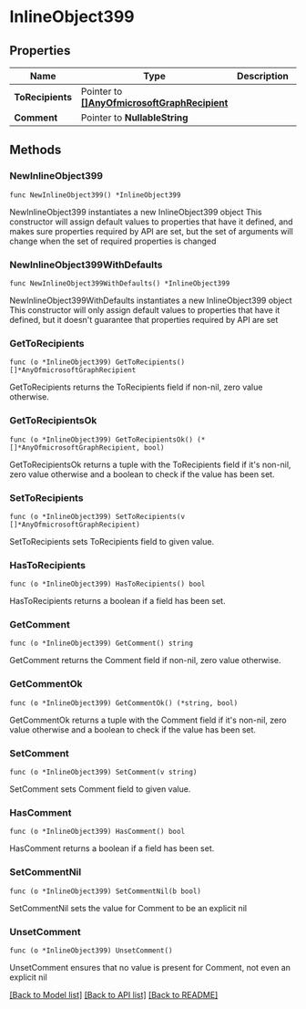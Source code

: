 # InlineObject399

## Properties

Name | Type | Description | Notes
------------ | ------------- | ------------- | -------------
**ToRecipients** | Pointer to [**[]AnyOfmicrosoftGraphRecipient**](AnyOfmicrosoftGraphRecipient.md) |  | [optional] 
**Comment** | Pointer to **NullableString** |  | [optional] 

## Methods

### NewInlineObject399

`func NewInlineObject399() *InlineObject399`

NewInlineObject399 instantiates a new InlineObject399 object
This constructor will assign default values to properties that have it defined,
and makes sure properties required by API are set, but the set of arguments
will change when the set of required properties is changed

### NewInlineObject399WithDefaults

`func NewInlineObject399WithDefaults() *InlineObject399`

NewInlineObject399WithDefaults instantiates a new InlineObject399 object
This constructor will only assign default values to properties that have it defined,
but it doesn't guarantee that properties required by API are set

### GetToRecipients

`func (o *InlineObject399) GetToRecipients() []*AnyOfmicrosoftGraphRecipient`

GetToRecipients returns the ToRecipients field if non-nil, zero value otherwise.

### GetToRecipientsOk

`func (o *InlineObject399) GetToRecipientsOk() (*[]*AnyOfmicrosoftGraphRecipient, bool)`

GetToRecipientsOk returns a tuple with the ToRecipients field if it's non-nil, zero value otherwise
and a boolean to check if the value has been set.

### SetToRecipients

`func (o *InlineObject399) SetToRecipients(v []*AnyOfmicrosoftGraphRecipient)`

SetToRecipients sets ToRecipients field to given value.

### HasToRecipients

`func (o *InlineObject399) HasToRecipients() bool`

HasToRecipients returns a boolean if a field has been set.

### GetComment

`func (o *InlineObject399) GetComment() string`

GetComment returns the Comment field if non-nil, zero value otherwise.

### GetCommentOk

`func (o *InlineObject399) GetCommentOk() (*string, bool)`

GetCommentOk returns a tuple with the Comment field if it's non-nil, zero value otherwise
and a boolean to check if the value has been set.

### SetComment

`func (o *InlineObject399) SetComment(v string)`

SetComment sets Comment field to given value.

### HasComment

`func (o *InlineObject399) HasComment() bool`

HasComment returns a boolean if a field has been set.

### SetCommentNil

`func (o *InlineObject399) SetCommentNil(b bool)`

 SetCommentNil sets the value for Comment to be an explicit nil

### UnsetComment
`func (o *InlineObject399) UnsetComment()`

UnsetComment ensures that no value is present for Comment, not even an explicit nil

[[Back to Model list]](../README.md#documentation-for-models) [[Back to API list]](../README.md#documentation-for-api-endpoints) [[Back to README]](../README.md)



